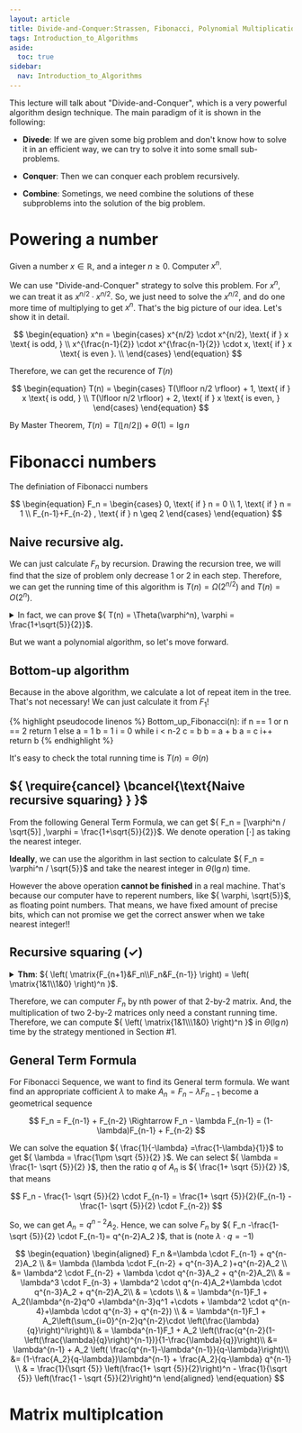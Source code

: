 ```yaml
---
layout: article
title: Divide-and-Conquer:Strassen, Fibonacci, Polynomial Multiplication
tags: Introduction_to_Algorithms
aside:
  toc: true
sidebar:
  nav: Introduction_to_Algorithms
---
```


This lecture will talk about "Divide-and-Conquer", which is a very powerful algorithm design technique. The main paradigm of it is shown in the following:

* <b>Divede</b>: If we are given some big problem and don't know how to solve it in an efficient way, we can try to solve it into some small sub-problems.

* <b>Conquer</b>: Then we can conquer each problem recursively.

* <b>Combine</b>: Sometings, we need combine the solutions of these subproblems into the solution of the big problem.

<!--more-->

# Powering a number

Given a number ${ x \in \mathbb{R}}$, and a integer ${ n \geq 0 }$. Computer ${ x^n }$.

We can use "Divide-and-Conquer" strategy to solve this problem. For ${ x^n }$, we can treat it as ${ x^{n/2} \cdot x^{n/2} }$. So, we just need to solve the ${ x^{n/2} }$, and do one more time of multiplying to get ${ x^n }$. That's the big picture of our idea. Let's show it in detail.

<center>$$
\begin{equation}
x^n = 
\begin{cases}
x^{n/2} \cdot x^{n/2}, \text{ if } x \text{ is odd, } \\
x^{\frac{n-1}{2}} \cdot x^{\frac{n-1}{2}} \cdot x, \text{ if } x \text{ is even }. \\
\end{cases}
\end{equation}
$$</center>

Therefore, we can get the recurence of ${ T(n)}$

<center>$$
\begin{equation}
T(n) = 
\begin{cases}
T(\lfloor n/2 \rfloor) + 1, \text{ if } x \text{ is odd, } \\
T(\lfloor n/2 \rfloor) + 2, \text{ if } x \text{ is even, }
\end{cases}
\end{equation}
$$</center>

By Master Theorem, ${ T(n) = T(\lfloor n/2 \rfloor) + \Theta(1) = \lg n }$

# Fibonacci numbers

The definiation of Fibonacci numbers

<center>$$
\begin{equation}
F_n = 
\begin{cases}
0, \text{ if } n = 0 \\
1, \text{ if } n = 1 \\
F_{n-1}+F_{n-2} , \text{ if } n \geq 2
\end{cases}
\end{equation}
$$</center>

## Naive recursive alg.

We can just calculate ${ F_n }$ by recursion. Drawing the recursion tree, we will find that the size of problem only decrease ${ 1 }$ or ${ 2 }$ in each step. Therefore, we can get the running time of this algorithm is ${ T(n) = \Omega(2^{n/2}) }$ and ${ T(n) = O(2^n) }$.

<details><summary>In fact, we can prove ${ T(n) = \Theta(\varphi^n), \varphi = \frac{1+\sqrt{5}}{2}}$. </summary>

We can get the recurrence is ${ T(n)=T(n-1)+T(n-2)+\Theta(1) }$. And ${ T(0),T(1) }$ is trivial.

If we draw the recursion tree and aligned it to the tree of Fibonacci number. Like the following figure, we can calculate the number of notes.

<p align="center">
    <img src="/post_image/Introduction_to_Algorithm/Lec_3/Fibonacci.png" width="70%">
</p>

<p align="center">
    <img src="/post_image/Introduction_to_Algorithm/Lec_3/F_tree.png" width="70%">
</p>

For each level ${ i }$, we want to calculate its number ${ N(i) }$, which represent ${ F_{n-i+1} }$ in fact. So, we can calculate how many times of ${ F_{n-i+1} }$ appears. Acctually, ${ F_{n-i+1} }$ comes from ${ F_{n-i+2} }$ and ${ F_{n-i+3} }$, therefore the ${ N(i) = N(i-1)+N(i-2) }$. We find that ${ N(n) }$ is also a Fibonacci squence. It's ease to check that the number of leaves is ${ F(n) }$. We denote the sum of the Fibonacci squence as ${  S(n) = \sum_{i=1}^n F(i)}$. And the number of inner notes in the tree is ${ S(n-1) }$. Let's solve the general term fomula of ${ S(n) }$.

<center>$$
\begin{equation}
\begin{aligned}
2S(n) &= (F(1)+F(2)+\cdots+F(n-1)+F(n))+(F(1)+F(2)+\cdots+F(n-1)+F(n)) \\
& = F(1)+(F(1)+F(2)) + (F(2)+F(3)) + (F(3)+F(4)) + \cdots + (F(n-1)+F(n)) + F(n) \\
& = F(1) + F(3) + F(4) + \cdots + F(n) + F(n+1) \\
&= S(n) - F(2) + F(n+1)
\end{aligned}
\end{equation}
$$</center>

Then, we can get ${ S(n) = F(n+1) - 1 }$. Therefore, ${ T(n) =  F(n)\cdot \Theta(1) + S(n-1)\cdot \Theta(1) = \Theta(F(n))}$

In the last part of this section, we calculate ${ F(n)=\frac{1}{\sqrt {5}} \left(\frac{1+ \sqrt {5}}{2}\right)^n - \frac{1}{\sqrt {5}} \left(\frac{1 - \sqrt {5}}{2}\right)^n }$. So, we can get

<center>$$
\frac{1}{\sqrt {5}} \left(\left(\frac{1+ \sqrt {5}}{2}\right)^n - 1\right) < F(n) + \frac{1}{\sqrt {5}} \left(\left(\frac{1+ \sqrt {5}}{2}\right)^n +1\right) 
$$</center>

Therefore, ${T(n) = \Theta(\varphi^n), \varphi = \frac{1+\sqrt{5}}{2} }$

</details>

But we want a polynomial algorithm, so let's move forward.

## Bottom-up algorithm

Because in the above algorithm, we calculate a lot of repeat item in the tree. That's not necessary! We can just calculate it from ${ F_1 }$!

{% highlight pseudocode linenos %}
Bottom_up_Fibonacci(n):
    if n == 1 or n == 2
        return 1
    else
        a = 1
        b = 1
        i = 0
        while i < n-2
            c = b
            b = a + b
            a = c
            i++
        return b
{% endhighlight %}

It's easy to check the total running time is ${ T(n) = \Theta(n) }$

## ${ \require{cancel} \bcancel{\text{Naive recursive squaring} } }$

From the following General Term Formula, we can get ${ F_n = [\varphi^n / \sqrt{5}] ,\varphi = \frac{1+\sqrt{5}}{2}}$. We denote operation ${ [\cdot] }$ as taking the nearest integer.

<b>Ideally</b>, we can use the algorithm in last section to calculate ${ F_n = \varphi^n / \sqrt{5}}$ and take the nearest integer in ${ \Theta(\lg n) }$ time.

However the above operation <b>cannot be finished</b> in a real machine. That's because our computer have to reperent numbers, like ${ \varphi, \sqrt{5}}$, as floating point numbers. That means, we have fixed amount of precise bits, which can not promise we get the correct answer when we take nearest integer!!

## Recursive squaring (${ \checkmark }$)

<details><summary><b> Thm</b>: ${ \left( \matrix{F_{n+1}&F_n\\F_n&F_{n-1}} \right) = \left( \matrix{1&1\\1&0} \right)^n  }$. </summary>

We will prove it by induction

Initially, we will check the base case 

<center>$$
\left( \matrix{F_{2}&F_1\\F_1&F_{0}} \right) = \left( \matrix{1&1\\1&0} \right)^1
$$</center>

Then, we assume statement is true, when ${ n<k }$, now let's check it when ${ n = k }$

<center>$$
\begin{equation}
\begin{aligned}
\left( \matrix{F_{n}&F_{n-1}\\F_{n-1}&F_{n-2}} \right)\left( \matrix{1&1\\1&0} \right)
&= \left( \matrix{F_{n}+F_{n-1}&F_{n}+0\cdot F_{n-1}\\F_{n-1}+F_{n-2}&F_{n-1}+0\cdot F_{n-2}} \right)
=\left( \matrix{F_{n+1}&F_n\\F_n&F_{n-1}} \right) \\
\end{aligned}
\end{equation}
$$</center>

By assumption ${ \left( \matrix{F_{n}&F_{n-1}\\F_{n-1}&F_{n-2}} \right) =  \left( \matrix{1&1\\1&0} \right)^{n-1} }$, we can get

<center>$$
\left( \matrix{F_{n+1}&F_n\\F_n&F_{n-1}} \right) = \left( \matrix{1&1\\1&0} \right)^{n}
$$</center>

By induction, we prove our Theorem. <b>Q.E.D</b>

</details>

Therefore, we can computer ${ F_n }$ by nth power of that 2-by-2 matrix. And, the multiplication of two 2-by-2 matrices only need a constant running time. Therefore, we can compute ${ \left( \matrix{1&1\\\1&0} \right)^n }$ in ${ \Theta(\lg n) }$ time by the strategy mentioned in Section \#1.

## General Term Formula

For Fibonacci Sequence, we want to find its General term formula. We want find an appropriate cofficient ${ \lambda }$ to make ${A_n = F_n - \lambda F_{n-1} }$ become a geometrical sequence

<center>$$
F_n = F_{n-1} + F_{n-2} \Rightarrow F_n - \lambda F_{n-1} = (1-\lambda)F_{n-1} + F_{n-2}
$$</center>

We can solve the equation ${ \frac{1}{-\lambda} =\frac{1-\lambda}{1}}$ to get ${ \lambda = \frac{1\pm \sqrt {5}}{2} }$. We can select ${ \lambda = \frac{1- \sqrt {5}}{2} }$, then the ratio ${ q }$ of ${ A_n }$ is ${ \frac{1+ \sqrt {5}}{2} }$, that means

<center>$$
F_n - \frac{1- \sqrt {5}}{2} \cdot F_{n-1} = \frac{1+ \sqrt {5}}{2}(F_{n-1} - \frac{1- \sqrt {5}}{2} \cdot F_{n-2})
$$</center>

So, we can get ${ A_n = q^{n-2}A_2}$. Hence, we can solve ${ F_n  }$ by ${ F_n -\frac{1- \sqrt {5}}{2} \cdot F_{n-1}= q^{n-2}A_2 }$, that is (note ${ \lambda \cdot q = -1 }$)

<center>$$
\begin{equation}
\begin{aligned}
F_n &=\lambda \cdot F_{n-1} + q^{n-2}A_2 \\
&= \lambda (\lambda \cdot F_{n-2} + q^{n-3}A_2 )+q^{n-2}A_2 \\
&= \lambda^2 \cdot F_{n-2} + \lambda \cdot q^{n-3}A_2 + q^{n-2}A_2\\
& = \lambda^3 \cdot F_{n-3} + \lambda^2 \cdot q^{n-4}A_2+\lambda \cdot q^{n-3}A_2 + q^{n-2}A_2\\
& = \cdots \\
& = \lambda^{n-1}F_1 + A_2(\lambda^{n-2}q^0 +\lambda^{n-3}q^1 +\cdots + \lambda^2 \cdot q^{n-4}+\lambda \cdot q^{n-3} + q^{n-2}) \\
& = \lambda^{n-1}F_1 + A_2\left(\sum_{i=0}^{n-2}q^{n-2}\cdot \left(\frac{\lambda}{q}\right)^i\right)\\
& = \lambda^{n-1}F_1 + A_2 \left(\frac{q^{n-2}(1-\left(\frac{\lambda}{q}\right)^{n-1})}{1-\frac{\lambda}{q}}\right)\\
&= \lambda^{n-1} + A_2 \left( \frac{q^{n-1}-\lambda^{n-1}}{q-\lambda}\right)\\
&= (1-\frac{A_2}{q-\lambda})\lambda^{n-1} + \frac{A_2}{q-\lambda} q^{n-1} \\ 
& = \frac{1}{\sqrt {5}} \left(\frac{1+ \sqrt {5}}{2}\right)^n - \frac{1}{\sqrt {5}} \left(\frac{1 - \sqrt {5}}{2}\right)^n
\end{aligned} 
\end{equation}
$$</center>

# Matrix multiplcation